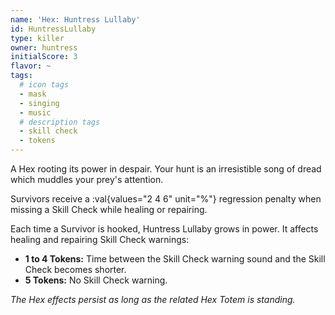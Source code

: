 ```yaml
---
name: 'Hex: Huntress Lullaby'
id: HuntressLullaby
type: killer
owner: huntress
initialScore: 3
flavor: ~
tags:
  # icon tags
  - mask
  - singing
  - music
  # description tags
  - skill check
  - tokens
---
```


A Hex rooting its power in despair. Your hunt is an irresistible song of dread which muddles your prey's attention.

Survivors receive a :val{values="2 4 6" unit="%"} regression penalty when missing a Skill Check while healing or repairing.

Each time a Survivor is hooked, Huntress Lullaby grows in power. It affects healing and repairing Skill Check warnings:

- **1 to 4 Tokens:** Time between the Skill Check warning sound and the Skill Check becomes shorter.
- **5 Tokens:** No Skill Check warning.

_The Hex effects persist as long as the related Hex Totem is standing._
